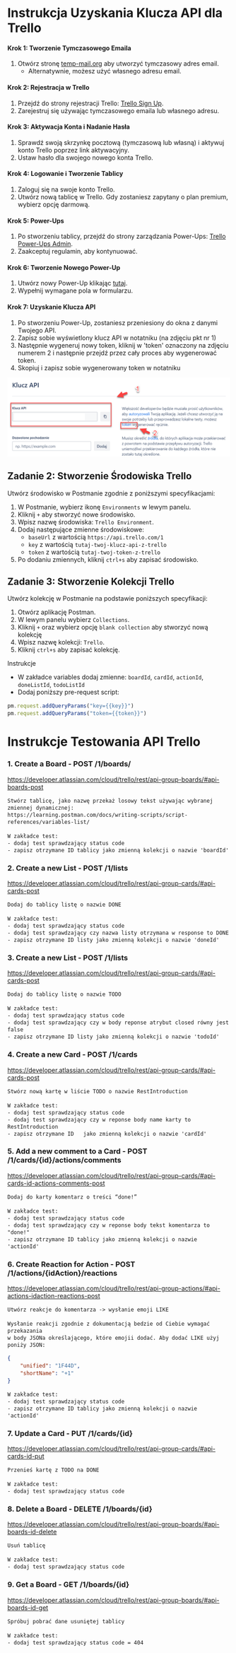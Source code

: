 # Instrukcja Uzyskania Klucza API dla Trello

#### Krok 1: Tworzenie Tymczasowego Emaila
1. Otwórz stronę [temp-mail.org](https://temp-mail.org/pl/) aby utworzyć tymczasowy adres email.
   - Alternatywnie, możesz użyć własnego adresu email.

#### Krok 2: Rejestracja w Trello
1. Przejdź do strony rejestracji Trello: [Trello Sign Up](https://trello.com/pl/signup).
2. Zarejestruj się używając tymczasowego emaila lub własnego adresu.

#### Krok 3: Aktywacja Konta i Nadanie Hasła
1. Sprawdź swoją skrzynkę pocztową (tymczasową lub własną) i aktywuj konto Trello poprzez link aktywacyjny.
2. Ustaw hasło dla swojego nowego konta Trello.

#### Krok 4: Logowanie i Tworzenie Tablicy
1. Zaloguj się na swoje konto Trello.
2. Utwórz nową tablicę w Trello. Gdy zostaniesz zapytany o plan premium, wybierz opcję darmową.

#### Krok 5: Power-Ups
1. Po stworzeniu tablicy, przejdź do strony zarządzania Power-Ups: [Trello Power-Ups Admin](https://trello.com/power-ups/admin).
2. Zaakceptuj regulamin, aby kontynuować.

#### Krok 6: Tworzenie Nowego Power-Up
1. Utwórz nowy Power-Up klikając [tutaj](https://trello.com/power-ups/admin/new).
2. Wypełnij wymagane pola w formularzu.

#### Krok 7: Uzyskanie Klucza API
1. Po stworzeniu Power-Up, zostaniesz przeniesiony do okna z danymi Twojego API.
2. Zapisz sobie wyświetlony klucz API w notatniku (na zdjęciu pkt nr 1)
3. Następnie wygeneruj nowy token, kliknij w 'token' oznaczony na zdjęciu numerem 2 i następnie przejdź przez cały proces aby wygenerować token.
5. Skopiuj i zapisz sobie wygenerowany token w notatniku

![Trello API Key](img/trello-token-2.png)



## Zadanie 2: Stworzenie Środowiska Trello

Utwórz środowisko w Postmanie zgodnie z poniższymi specyfikacjami:

1. W Postmanie, wybierz ikonę `Environments` w lewym panelu.
2. Kliknij `+` aby stworzyć nowe środowisko.
3. Wpisz nazwę środowiska: `Trello Environment`.
4. Dodaj następujące zmienne środowiskowe:
   - `baseUrl` z wartością `https://api.trello.com/1`
   - `key` z wartością `tutaj-twoj-klucz-api-z-trello`
   - `token` z wartością `tutaj-twoj-token-z-trello`
5. Po dodaniu zmiennych, kliknij `ctrl+s` aby zapisać środowisko.


## Zadanie 3: Stworzenie Kolekcji Trello

Utwórz kolekcję w Postmanie na podstawie poniższych specyfikacji:

1. Otwórz aplikację Postman.
2. W lewym panelu wybierz `Collections`.
3. Kliknij `+` oraz wybierz opcję `blank collection` aby stworzyć nową kolekcję
4. Wpisz nazwę kolekcji: `Trello`.
5. Kliknij `ctrl+s` aby zapisać kolekcję.

Instrukcje

- W zakładce variables dodaj zmienne: `boardId`, `cardId`, `actionId`, `doneListId`, `todoListId`
- Dodaj poniższy pre-request script:

```js
pm.request.addQueryParams("key={{key}}")
pm.request.addQueryParams("token={{token}}")
```


# Instrukcje Testowania API Trello


###  1. Create a Board - POST /1/boards/

https://developer.atlassian.com/cloud/trello/rest/api-group-boards/#api-boards-post

    Stwórz tablicę, jako nazwę przekaż losowy tekst używając wybranej zmiennej dynamicznej:
    https://learning.postman.com/docs/writing-scripts/script-references/variables-list/
    
    W zakładce test:
    - dodaj test sprawdzający status code
    - zapisz otrzymane ID tablicy jako zmienną kolekcji o nazwie 'boardId'

### 2. Create a new List - POST /1/lists

[https://developer.atlassian.com/cloud/trello/rest/api-group-cards/#api-cards-post
](https://developer.atlassian.com/cloud/trello/rest/api-group-lists/#api-lists-post)
  
    Dodaj do tablicy listę o nazwie DONE
    
    W zakładce test:
    - dodaj test sprawdzający status code
    - dodaj test sprawdzający czy nazwa listy otrzymana w response to DONE
    - zapisz otrzymane ID listy jako zmienną kolekcji o nazwie 'doneId'
    
### 3. Create a new List - POST /1/lists

[https://developer.atlassian.com/cloud/trello/rest/api-group-cards/#api-cards-post
](https://developer.atlassian.com/cloud/trello/rest/api-group-lists/#api-lists-post)
   
    Dodaj do tablicy listę o nazwie TODO
    
    W zakładce test:
    - dodaj test sprawdzający status code
    - dodaj test sprawdzający czy w body reponse atrybut closed równy jest false
    - zapisz otrzymane ID listy jako zmienną kolekcji o nazwie 'todoId'
    
### 4. Create a new Card - POST /1/cards

https://developer.atlassian.com/cloud/trello/rest/api-group-cards/#api-cards-post

    Stwórz nową kartę w liście TODO o nazwie RestIntroduction
    
    W zakładce test:
    - dodaj test sprawdzający status code
    - dodaj test sprawdzający czy w reponse body name karty to RestIntroduction
    - zapisz otrzymane ID   jako zmienną kolekcji o nazwie 'cardId'
    
### 5. Add a new comment to a Card - POST /1/cards/{id}/actions/comments

https://developer.atlassian.com/cloud/trello/rest/api-group-cards/#api-cards-id-actions-comments-post

    Dodaj do karty komentarz o treści “done!”
    
    W zakładce test:
    - dodaj test sprawdzający status code
    - dodaj test sprawdzający czy w reponse body tekst komentarza to "done!"
    - zapisz otrzymane ID tablicy jako zmienną kolekcji o nazwie 'actionId'
    
### 6. Create Reaction for Action - POST /1/actions/{idAction}/reactions

https://developer.atlassian.com/cloud/trello/rest/api-group-actions/#api-actions-idaction-reactions-post

    Utwórz reakcje do komentarza -> wysłanie emoji LIKE 
    
    Wysłanie reakcji zgodnie z dokumentacją bedzie od Ciebie wymagać przekazania 
    w body JSONa określającego, które emojii dodać. Aby dodać LIKE użyj poniży JSON:
        
```json
{
    "unified": "1F44D",
    "shortName": "+1"
}  
```   
    W zakładce test:
    - dodaj test sprawdzający status code
    - zapisz otrzymane ID tablicy jako zmienną kolekcji o nazwie 'actionId'
    
### 7. Update a Card - PUT /1/cards/{id}

https://developer.atlassian.com/cloud/trello/rest/api-group-cards/#api-cards-id-put

    Przenieś kartę z TODO na DONE
    
    W zakładce test:
    - dodaj test sprawdzający status code
    
### 8. Delete a Board - DELETE /1/boards/{id}

https://developer.atlassian.com/cloud/trello/rest/api-group-boards/#api-boards-id-delete

    Usuń tablicę
    
    W zakładce test:
    - dodaj test sprawdzający status code
    
### 9. Get a Board - GET /1/boards/{id}

https://developer.atlassian.com/cloud/trello/rest/api-group-boards/#api-boards-id-get

    Spróbuj pobrać dane usuniętej tablicy
    
    W zakładce test:
    - dodaj test sprawdzający status code = 404    
